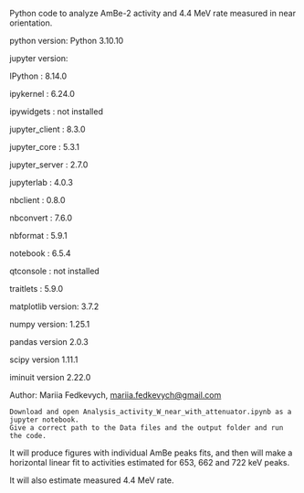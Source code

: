 Python code to analyze AmBe-2 activity and 4.4 MeV rate measured in near orientation.

python version: Python 3.10.10

jupyter version:

IPython          : 8.14.0

ipykernel        : 6.24.0

ipywidgets       : not installed

jupyter_client   : 8.3.0

jupyter_core     : 5.3.1

jupyter_server   : 2.7.0

jupyterlab       : 4.0.3

nbclient         : 0.8.0

nbconvert        : 7.6.0

nbformat         : 5.9.1

notebook         : 6.5.4

qtconsole        : not installed

traitlets        : 5.9.0

matplotlib version: 3.7.2

numpy version: 1.25.1

pandas version 2.0.3

scipy version 1.11.1

iminuit version 2.22.0

Author: Mariia Fedkevych, mariia.fedkevych@gmail.com

    Download and open Analysis_activity_W_near_with_attenuator.ipynb as a jupyter notebook.
    Give a correct path to the Data files and the output folder and run the code. 

It will produce figures with individual AmBe peaks fits, and then will make a horizontal linear fit to activities estimated for 653, 662 and 722 keV peaks. 

It will also estimate measured 4.4 MeV rate.
